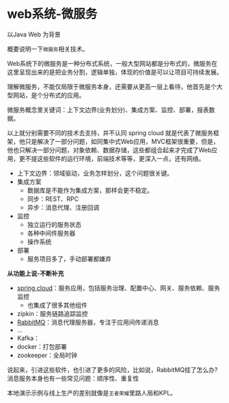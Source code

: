 # web系统-微服务

以Java Web 为背景

概要说明一下`微服务`相关技术。

Web系统下的微服务是一种分布式系统，一般大型网站都是分布式的，微服务在这里呈现出来的是把业务分割，逻辑单独，体现的价值是可以让项目可持续发展。

理解微服务，不能仅局限于微服务本身，还需要从更高一层上看待，他首先是个大型网站，是个分布式的应用。

微服务概念里关键词：上下文边界(业务划分)、集成方案、监控、部署，报表数据。

以上就分别需要不同的技术去支持，并不认同 spring cloud 就是代表了微服务框架，他只是解决了一部分问题，如同集中式Web应用，MVC框架很重要，但是，他也只解决一部分问题，对象依赖、数据存储，这些都组合起来才完成了Web应用，更不提这些软件的运行环境，前端技术等等，更深入一点，还有网络。


- 上下文边界：领域驱动，业务怎样划分，这个问题很关键。
- 集成方案
  - 数据库是不能作为集成方案，那样会更不稳定。
  - 同步：REST、RPC
  - 异步：消息代理、注册回调
- 监控
  - 独立运行的服务状态
  - 各种中间件服务器
  - 操作系统
- 部署
  - 服务项目多了，手动部署都嫌弃

**从功能上说-不断补充**
- [spring cloud](../spring-cloud/README.md)：服务应用，包括服务治理、配置中心、网关、服务依赖、服务监控
  - 也集成了很多其他组件
- zipkin：服务链路追踪监控
- [RabbitMQ](../rabbitmq/README.md)：消息代理服务器，专注于应用间传递消息
- ...
- Kafka：
- docker：打包部署
- zookeeper：全局时钟

说起来，引进这些软件，也引进了更多的风险，比如说，RabbitMQ挂了怎么办?消息服务本身也有一些常见问题：顺序性、重复性


本地演示示例与线上生产的差别就像是`王者荣耀`里路人局和KPL。

